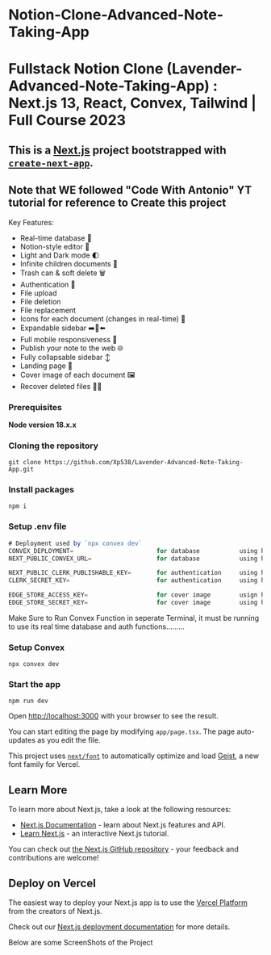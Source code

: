 # Notion-Clone-Advanced-Note-Taking-App

# Fullstack Notion Clone (Lavender-Advanced-Note-Taking-App) : Next.js 13, React, Convex, Tailwind | Full Course 2023

## This is a [Next.js](https://nextjs.org) project bootstrapped with [`create-next-app`](https://nextjs.org/docs/app/api-reference/cli/create-next-app).

## Note that WE followed "Code With Antonio" YT tutorial for reference to Create this project

Key Features:

- Real-time database  🔗 
- Notion-style editor 📝 
- Light and Dark mode 🌓
- Infinite children documents 🌲
- Trash can & soft delete 🗑️
- Authentication 🔐 
- File upload
- File deletion
- File replacement
- Icons for each document (changes in real-time) 🌠
- Expandable sidebar ➡️🔀⬅️
- Full mobile responsiveness 📱
- Publish your note to the web 🌐
- Fully collapsable sidebar ↕️
- Landing page 🛬
- Cover image of each document 🖼️
- Recover deleted files 🔄📄

### Prerequisites

**Node version 18.x.x**

### Cloning the repository

```shell
git clone https://github.com/Xp538/Lavender-Advanced-Note-Taking-App.git
```

### Install packages

```shell
npm i
```

### Setup .env file


```js
# Deployment used by `npx convex dev`
CONVEX_DEPLOYMENT=                       for database           using https://www.convex.dev/  1:17:45
NEXT_PUBLIC_CONVEX_URL=                  for database           using https://www.convex.dev/  1:17:45

NEXT_PUBLIC_CLERK_PUBLISHABLE_KEY=       for authentication     using https://clerk.com/       1:17:45
CLERK_SECRET_KEY=                        for authentication     using https://clerk.com/       1:17:45

EDGE_STORE_ACCESS_KEY=                   for cover image        usign https://edgestore.dev/   6:15:13
EDGE_STORE_SECRET_KEY=                   for cover image        using https://edgestore.dev/   6:15:13
```

Make Sure to Run Convex Function in seperate Terminal, it must be running to use its real time database and auth functions.........

### Setup Convex

```shell
npx convex dev

```

### Start the app

```shell
npm run dev
```

Open [http://localhost:3000](http://localhost:3000) with your browser to see the result.

You can start editing the page by modifying `app/page.tsx`. The page auto-updates as you edit the file.

This project uses [`next/font`](https://nextjs.org/docs/app/building-your-application/optimizing/fonts) to automatically optimize and load [Geist](https://vercel.com/font), a new font family for Vercel.

## Learn More

To learn more about Next.js, take a look at the following resources:

- [Next.js Documentation](https://nextjs.org/docs) - learn about Next.js features and API.
- [Learn Next.js](https://nextjs.org/learn) - an interactive Next.js tutorial.

You can check out [the Next.js GitHub repository](https://github.com/vercel/next.js) - your feedback and contributions are welcome!

## Deploy on Vercel

The easiest way to deploy your Next.js app is to use the [Vercel Platform](https://vercel.com/new?utm_medium=default-template&filter=next.js&utm_source=create-next-app&utm_campaign=create-next-app-readme) from the creators of Next.js.

Check out our [Next.js deployment documentation](https://nextjs.org/docs/app/building-your-application/deploying) for more details.

Below are some ScreenShots of the Project

